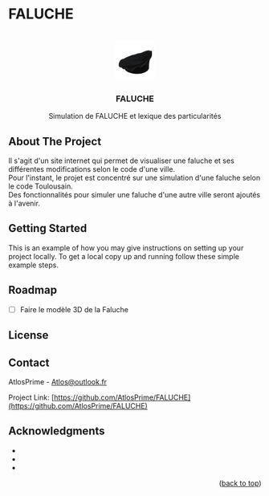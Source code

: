 # FALUCHE

<!-- PROJECT LOGO -->
<br />
<div align="center">
  <a href="https://github.com/AtlosPrime/FALUCHE/faluche-stadium.png">
    <img src="faluche-stadium.png" alt="Logo" width="80" height="80">
  </a>

<h3 align="center">FALUCHE</h3>

  <p align="center">
    Simulation de FALUCHE et lexique des particularités
</div>

<!-- ABOUT THE PROJECT -->
## About The Project

Il s'agit d'un site internet qui permet de visualiser une faluche et ses différentes modifications selon le code d'une ville.<br/>
Pour l'instant, le projet est concentré sur une simulation d'une faluche selon le code Toulousain.<br/>
Des fonctionnalités pour simuler une faluche d'une autre ville seront ajoutés à l'avenir.

<!-- GETTING STARTED -->
## Getting Started

This is an example of how you may give instructions on setting up your project locally.
To get a local copy up and running follow these simple example steps.


<!-- ROADMAP -->
## Roadmap

- [ ] Faire le modèle 3D de la Faluche




<!-- LICENSE -->
## License


<!-- CONTACT -->
## Contact

AtlosPrime - Atlos@outlook.fr

Project Link: [https://github.com/AtlosPrime/FALUCHE](https://github.com/AtlosPrime/FALUCHE)




<!-- ACKNOWLEDGMENTS -->
## Acknowledgments

* []()
* []()
* []()

<p align="right">(<a href="#readme-top">back to top</a>)</p>
